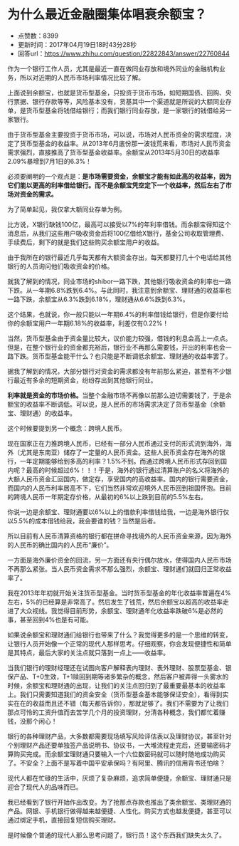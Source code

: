 # 为什么最近金融圈集体唱衰余额宝？
- 点赞数：8399
- 更新时间：2017年04月19日18时43分28秒
- 回答url：https://www.zhihu.com/question/22822843/answer/22760844
<body>
 <p data-pid="p7XD9hoY">作为一个银行工作人员，尤其是最近一直在做同业存放和境外同业的金融机构业务，所以对近期的人民币市场利率情况比较了解。</p>
 <p data-pid="n1xq2oYN">上面说到余额宝，也就是货币型基金，只投资于货币市场，如短期国债、回购、央行票据、银行存款等等，风险基本没有，货基其中一个渠道就是所说的大额同业存单，是货币型基金将钱借给银行；而我们银行同业存放，是一家银行的钱借给另一家银行。</p>
 <p data-pid="DMi9iRK5">由于货币型基金主要投资于货币市场，可以说，市场对人民币资金的需求程度，决定了货币型基金的收益率。从2013年6月底份那一波钱荒来看，市场对人民币资金需求强烈，直接推高了货币型基金收益率。余额宝从2013年5月30日的收益率2.09%暴增到7月1日的6.3%！</p>
 <p data-pid="R0hLLcIx">必须要阐明的一个观点是：<b>是市场需要资金，余额宝才能有如此高的收益率，因为它们能以更高的利率借给银行。而不是余额宝凭空定下一个收益率，然后左右了市场对资金的需求。</b></p>
 <p data-pid="wLB2dd8i">为了简单起见，我仅拿大额同业存单为例。</p>
 <p data-pid="pqk64xXj">比方说，X银行缺钱100亿，最高可以接受以7%的年利率借钱。而余额宝得知这个消息后，从我们这些用户吸收资金后将100亿借给X银行，基金公司收取管理费、手续费后，剩下的就是我们这些购买余额宝用户的收益。</p>
 <p data-pid="KCwQCMRK">由于我所在的银行最近几乎每天都有大额资金存出，每天都要打几十个电话给其他银行的人员询问他们吸收资金的价格。</p>
 <p data-pid="FSW-n3ec">就我了解到的情况，同业市场的shibor一路下跌，其他银行吸收资金的利率也一路下跌。从一年期6.8%跌到6.4%。与此同时，我注意到余额宝、理财通的收益率也一路下跌，余额宝从6.3%跌到6.18%，理财通从6.6%跌到6.3%。</p>
 <p data-pid="_BctnPUA">这个结果，也就说，你一般只能以一年期6.4%的利率借钱给银行，但是你要付给你的余额宝用户一年期6.18%的收益率，利差仅有0.22%！</p>
 <p data-pid="NhmfvpDS">当然，货币型基金由于资金量比较大，议价能力较强，借钱的利息会高上一点点。但是，在整个银行业的资金都充裕后，银行业不再那么需要钱，开出的利率也会一路下跌。货币型基金能干什么？也只能是不断调低余额宝、理财通的收益率罢了。</p>
 <p data-pid="sKXw4s3u">据我了解到的情况，大部分银行对资金的需求都没有年前那么紧迫，甚至有不少银行最近有多余的短期资金，纷纷存出到其他银行同业。</p>
 <p data-pid="i4Cg4DeL"><b>利率就是资金的市场价格。</b>当整个金融市场不再像以前那么迫切需要钱了，于是余额宝的收益率不断调低。可以说，是人民币的市场需求决定了货币型基金（余额宝、理财通）的收益率。</p>
 <p data-pid="7hsNJpYO">这个时候要提到另一个概念：跨境人民币。</p>
 <p data-pid="yWXt8Sm-">现在国家正在力推跨境人民币，已经有一部分人民币通过支付的形式流到海外，海外（尤其是东南亚）储存了一定量的人民币资金。这些人民币资金存在海外的银行，一年定期能够给到多高的利率？1.5%不到。而通过跨境人民币形式存回到国内呢？最高的时候超过6%！！！于是，海外的银行通过清算账户的名义将海外的大额人民币资金汇回国内，做定存，享受国内的高收益率。国内的银行需要资金，而国内的人民币利率居高不下，它们当然非常欢迎境外人民币回到祖国怀抱。目前的跨境人民币一年期定存价格，从最初的6%以上跌到目前的5.5%左右。</p>
 <p data-pid="piJKwlLA">你说一边是余额宝、理财通要以6%以上的借款利率借钱给我，一边是海外银行仅以5.5%的成本借钱给我，我会要谁的钱？当然是后者。</p>
 <p data-pid="5gZJ271B">所以目前有人民币清算资格的银行都在拼命寻找境外的人民币资金来源，因为海外的人民币的确比国内的人民币“廉价”。</p>
 <p data-pid="vs4__Ele">一方面是海外廉价资金的回流，另一方面还有央行偶尔放水，使得国内人民币市场不再那么紧张。当人民币资金需求不那么强烈，余额宝、理财通们就回归正常收益率了。</p>
 <p data-pid="p8p8ERY-">我在2013年年初就开始关注货币型基金。当时货币型基金的年化收益率普遍在4%左右，5%的已经算是非常高了。然后发生了钱荒，然后余额宝以超高的收益率走进了大众视线。我觉得目前形势，余额宝、理财通年化收益率跌破6%是必然的事，甚至回到4%也是有可能。</p>
 <p data-pid="lDcJCLNG">如果说余额宝和理财通们给银行也带来了什么？我觉得更多的是一个思维的转变，让银行人员开始像一个正常的现代人那样思考。仔细观察，你会发现便捷性和简单是其特点，最后大家的关注点就只落到一点上——收益率。</p>
 <p data-pid="tPvATXGn">当我们银行的理财经理还在试图向客户解释表内理财、表外理财、股票型基金、银保产品、T+0生效，T+1赎回到期等诸多繁杂的概念，然后客户被弄得一头雾水的时候，余额宝和理财通的出现，让我们的关注点回归到了最重要最基本的收益率上。我们只需要知道我们的资金安全（货币型基金基本能够保证安全），看得到实实在在的收益而且还不错（每天都告诉你），那就足够了。我们不需要为了让我们那点可怜的工资升值而去苦学几个月的投资理财，分清各种概念，我们都忙着赚钱，没那个闲心！</p>
 <p data-pid="8CPhfp5z">银行的各种理财产品，大多数都需要现场填写风险评估表以及理财协议，甚至针对个别理财产品还要单独签产品说明书、协议书，一大堆流程走完后，还要输密码才算购买完成。而余额宝理财通只要输入一个六位数密码就可以随时随地成功购买了。不安全？上面不是写着中国平安承保吗？有阿里、腾讯的信用背书还怕啥？</p>
 <p data-pid="aPt5HKdq">现代人都在忙碌的生活中，厌烦了复杂麻烦，追求简单便捷，余额宝、理财通只是迎合了现代人的品味而已。</p>
 <p data-pid="8Yi7HqMA">我已经看到了银行开始作出改变。为了抢那点存款也推出了类余额宝、类理财通的产品。网银、手机银行做得越来越便捷、人性化。购买方式也越发便捷，甚至可以通过绑定手机，直接回复短信购买理财。</p>
 <p data-pid="mHf_JOmZ">是时候像个普通的现代人那么思考问题了，银行员！这个东西我们缺失太久了。</p>
</body>